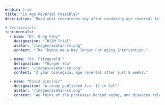 ```yaml
---
enable: true
title: "Is Age Reversal Possible?"
description: "Read what researches say after conduting age reversal trials."

# Testimonials
testimonials:
  - name: "Dr. Greg Fahy"
    designation: "TRIIM Trial"
    avatar: "/images/avatar-sm.png"
    content: "The Thymus As A Key Target For Aging Intervention."

  - name: "Dr. Fitzgerald'"
    designation: "YOunger You"
    avatar: "/images/avatar-sm.png"
    content: "3 year biological age reversal after just 8 weeks."

  - name: "David Sinclair"
    designation: "A study published Jan. 12 in Cell"
    avatar: "/images/avatar-sm.png"
    content: "We think of the processes behind aging, and diseases related to aging, as irreversible. In the case of the eye, there is the misconception that you need to regrow new nerves. But in some cases the existing cells are just not functioning, so if you reboot them, they are fine. It’s a new way to think about medicine."
---
```


